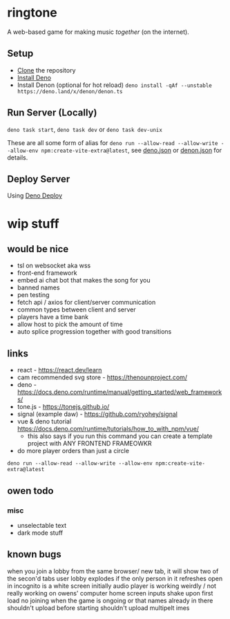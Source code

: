 # ringtone
A web-based game for making music *together* (on the internet).

## Setup
- [Clone](https://docs.github.com/en/repositories/creating-and-managing-repositories/cloning-a-repository) the repository
- [Install Deno](https://docs.deno.com/runtime/manual/getting_started/installation/)
- Install Denon (optional for hot reload) `deno install -qAf --unstable https://deno.land/x/denon/denon.ts`

## Run Server (Locally)
`deno task start`, `deno task dev` or `deno task dev-unix`

These are all some form of alias for `deno run --allow-read --allow-write --allow-env npm:create-vite-extra@latest`, see [deno.json](deno.json) or [denon.json](denon.json) for details.

## Deploy Server
Using [Deno Deploy](https://deno.com/deploy)

# wip stuff

## would be nice
- tsl on websocket aka wss
- front-end framework
- embed ai chat bot that makes the song for you
- banned names
- pen testing
- fetch api / axios for client/server communication
- common types between client and server
- players have a time bank
- allow host to pick the amount of time
- auto splice progression together with good transitions

## links
- react - https://react.dev/learn
- cam recommended svg store - https://thenounproject.com/
- deno - https://docs.deno.com/runtime/manual/getting_started/web_frameworks/
- tone.js - https://tonejs.github.io/
- signal (example daw) - https://github.com/ryohey/signal
- vue & deno tutorial https://docs.deno.com/runtime/tutorials/how_to_with_npm/vue/
    - this also says if you run this command you can create a template project with ANY FRONTEND FRAMEOWKR
- do more player orders than just a circle
```
deno run --allow-read --allow-write --allow-env npm:create-vite-extra@latest
```

## owen todo

### misc 
- unselectable text
- dark mode stuff

## known bugs
when you join a lobby from the same browser/ new tab, it will show two of the secon'd tabs user 
lobby explodes if the only person in it refreshes
open in incognito is a white screen initially
audio player is working weirdly / not really working on owens' computer 
home screen inputs shake upon first load
no joining when the game is ongoing or that names already in there
shouldn't upload before starting
shouldn't upload multipelt imes